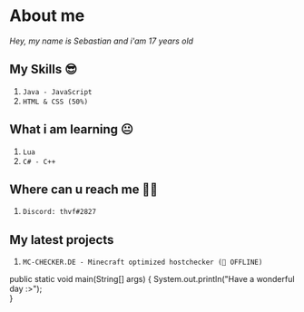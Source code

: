   
 
      

# About me

*Hey, my name is Sebastian and i'am 17 years old*





## My Skills 😎

1. `Java - JavaScript`
2. `HTML & CSS (50%)`

## What i am learning 😐

1. `Lua`
2. `C# - C++`

## Where can u reach me 🤷‍♂️

1. `Discord: thvf#2827`

## My latest projects

1. `MC-CHECKER.DE - Minecraft optimized hostchecker (🔴 OFFLINE)`


public static void main(String[] args) {
  System.out.println("Have a wonderful day :>");  
}
      
